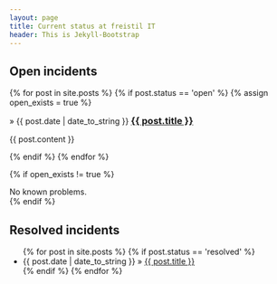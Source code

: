 ```yaml
---
layout: page
title: Current status at freistil IT
header: This is Jekyll-Bootstrap
---
```


## Open incidents

{% for post in site.posts %}
{% if post.status == 'open' %}
{% assign open_exists = true %}
<article class="status front">
<span class="severity {{ post.severity }}"> </span>
<span class="status_date">&raquo; {{ post.date | date_to_string }}</span>

<h3 style="display: inline;"><a href="{{ post.url }}">{{ post.title }}</a></h3>

{{ post.content }}
</article>
{% endif %}
{% endfor %}

{% if open_exists != true %}
<div id="noproblems">No known problems.</div>
{% endif %}

## Resolved incidents
<ul class="status">
  {% for post in site.posts %}
    {% if post.status == 'resolved' %}
    <li><span>{{ post.date | date_to_string }}</span> &raquo; <a href="{{ post.url }}">{{ post.title }}</a></li>
    {% endif %}
  {% endfor %}
</ul>
